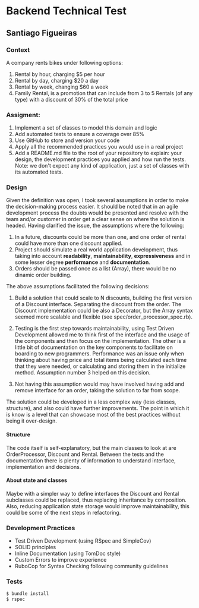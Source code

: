 # Backend Technical Test
## Santiago Figueiras

### Context
A company rents bikes under following options:
1. Rental by hour, charging $5 per hour
2. Rental by day, charging $20 a day
3. Rental by week, changing $60 a week
4. Family Rental, is a promotion that can include from 3 to 5 Rentals (of any type) with a
discount of 30% of the total price

### Assigment:
1. Implement a set of classes to model this domain and logic
2. Add automated tests to ensure a coverage over 85%
3. Use GitHub to store and version your code
4. Apply all the recommended practices you would use in a real project
5. Add a README.md file to the root of your repository to explain: your design, the development
practices you applied and how run the tests.
Note: we don't expect any kind of application, just a set of classes with its automated tests.

### Design
Given the definition was open, I took several assumptions in order to make 
the decision-making process easier. It should be noted that in an agile 
development process the doubts would be presented and resolve with the
team and/or customer in order get a clear sense on where the solution is headed.
Having clarified the issue, the assumptions where the following:

1. In a future, discounts could be more than one, and one order of rental
could have more than one discount applied.
2. Project should simulate a real world application development, thus
taking into account **readability**, **maintainability**, **expressiveness** and in 
some lesser degree **performance** and **documentation**.
3. Orders should be passed once as a list (Array), there would be no dinamic
order building.

The above assumptions facilitated the following decisions:

1. Build a solution that could scale to N discounts, building the first
version of a Discount interface. Separating the discount from the order.
The Discount implementation could be also a Decorator, but the Array syntax
seemed more scalable and flexible (see spec/order_processor_spec.rb).

2. Testing is the first step towards maintainability, using Test Driven 
Development allowed me to think first of the interface and the usage
of the components and then focus on the implementation. The other is 
a little bit of documentation on the key components to facilitate on boarding to
new programmers. Performance was an issue only when thinking about having
price and total items being calculated each time that they were needed, or calculating and
storing them in the initialize method. Assumption number 3 helped on this decision.

3. Not having this assumption would may have involved having add and remove
interface for an order, taking the solution to far from scope.

The solution could be developed in a less complex way (less classes, 
structure), and also could have further improvements. The point in 
which it is know is a level that can showcase most of the best 
practices without being it over-design.

#### Structure
The code itself is self-explanatory, but the main classes to look at
are OrderProcessor, Discount and Rental. Between the tests and the documentation
there is plenty of information to understand interface, implementation
and decisions.

#### About state and classes
Maybe with a simpler way to define interfaces the Discount
and Rental subclasses could be replaced, thus replacing inheritance
by composition.
Also, reducing application state storage would improve maintainability,
this could be some of the next steps in refactoring.

### Development Practices

- Test Driven Development (using RSpec and SimpleCov)
- SOLID principles
- Inline Documentation (using TomDoc style)
- Custom Errors to improve experience
- RuboCop for Syntax Checking following community guidelines

### Tests
```bash
$ bundle install
$ rspec
```
